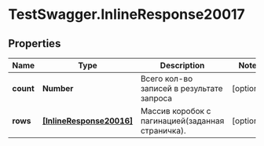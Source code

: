# TestSwagger.InlineResponse20017

## Properties

Name | Type | Description | Notes
------------ | ------------- | ------------- | -------------
**count** | **Number** | Всего кол-во записей в результате запроса | [optional] 
**rows** | [**[InlineResponse20016]**](InlineResponse20016.md) | Массив коробок c пагинацией(заданная страничка). | [optional] 


